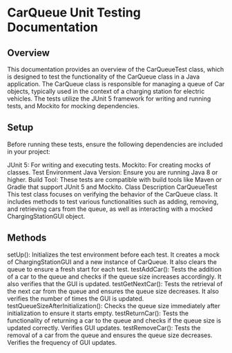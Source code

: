 # CarQueue Unit Testing Documentation
## Overview
This documentation provides an overview of the CarQueueTest class, which is designed to test the functionality of the CarQueue class in a Java application. The CarQueue class is responsible for managing a queue of Car objects, typically used in the context of a charging station for electric vehicles. The tests utilize the JUnit 5 framework for writing and running tests, and Mockito for mocking dependencies.

## Setup
Before running these tests, ensure the following dependencies are included in your project:

JUnit 5: For writing and executing tests.
Mockito: For creating mocks of classes.
Test Environment
Java Version: Ensure you are running Java 8 or higher.
Build Tool: These tests are compatible with build tools like Maven or Gradle that support JUnit 5 and Mockito.
Class Description
CarQueueTest
This test class focuses on verifying the behavior of the CarQueue class. It includes methods to test various functionalities such as adding, removing, and retrieving cars from the queue, as well as interacting with a mocked ChargingStationGUI object.

## Methods
setUp(): Initializes the test environment before each test. It creates a mock of ChargingStationGUI and a new instance of CarQueue. It also clears the queue to ensure a fresh start for each test.
testAddCar(): Tests the addition of a car to the queue and checks if the queue size increases accordingly. It also verifies that the GUI is updated.
testGetNextCar(): Tests the retrieval of the next car from the queue and ensures the queue size decreases. It also verifies the number of times the GUI is updated.
testQueueSizeAfterInitialization(): Checks the queue size immediately after initialization to ensure it starts empty.
testReturnCar(): Tests the functionality of returning a car to the queue and checks if the queue size is updated correctly. Verifies GUI updates.
testRemoveCar(): Tests the removal of a car from the queue and ensures the queue size decreases. Verifies the frequency of GUI updates.
